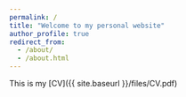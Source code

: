 ```yaml
---
permalink: /
title: "Welcome to my personal website"
author_profile: true
redirect_from: 
  - /about/
  - /about.html
---
```


This is my [CV]({{ site.baseurl }}/files/CV.pdf)
